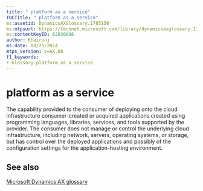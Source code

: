 ```yaml
---
title: " platform as a service"
TOCTitle: " platform as a service"
ms:assetid: DynamicsAXGlossary.1785150
ms:mtpsurl: https://technet.microsoft.com/library/dynamicsaxglossary.1785150(v=AX.60)
ms:contentKeyID: 62830086
author: Khairunj
ms.date: 08/25/2014
mtps_version: v=AX.60
f1_keywords:
- Glossary.platform as a service
---
```


# platform as a service

The capability provided to the consumer of deploying onto the cloud infrastructure consumer-created or acquired applications created using programming languages, libraries, services, and tools supported by the provider. The consumer does not manage or control the underlying cloud infrastructure, including network, servers, operating systems, or storage, but has control over the deployed applications and possibly of the configuration settings for the application-hosting environment.

## See also

[Microsoft Dynamics AX glossary](glossary/microsoft-dynamics-ax-glossary.md)

  


